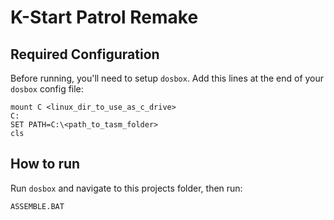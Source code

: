 # K-Start Patrol Remake

## Required Configuration

Before running, you'll need to setup `dosbox`.
Add this lines at the end of your `dosbox` config file:

```
mount C <linux_dir_to_use_as_c_drive>
C:
SET PATH=C:\<path_to_tasm_folder>
cls
```

## How to run
Run `dosbox` and navigate to this projects folder, then run:
```
ASSEMBLE.BAT
```